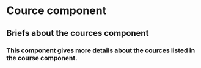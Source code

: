 # Cource component

## Briefs about the cources component

### This component gives more details about the cources listed in the course component.

